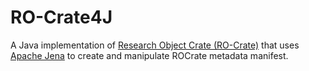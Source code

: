 # RO-Crate4J

A Java implementation of [Research Object Crate (RO-Crate)](https://www.researchobject.org/ro-crate/)
that uses [Apache Jena](https://jena.apache.org/) to create and manipulate ROCrate metadata manifest.
